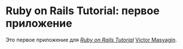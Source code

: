 # Ruby on Rails Tutorial: первое приложение

Это первое приложение для
[*Ruby on Rails Tutorial*](http://railstutorial.org/)
 [Victor Masyagin](http://vmasyagin@gmail.com/).
